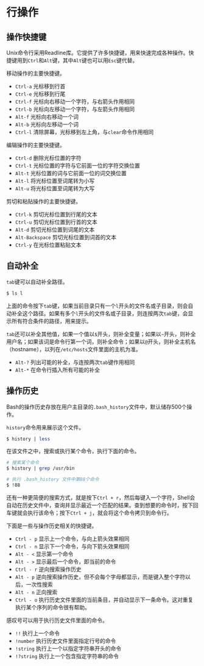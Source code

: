 # 行操作

## 操作快捷键

Unix命令行采用Readline库。它提供了许多快捷键，用来快速完成各种操作。快捷键用到`Ctrl`和`Alt`键，其中`Alt`键也可以用`Esc`键代替。

移动操作的主要快捷键。

- `Ctrl-a` 光标移到行首
- `Ctrl-e` 光标移到行尾
- `Ctrl-f` 光标向右移动一个字符，与右箭头作用相同
- `Ctrl-b` 光标向左移动一个字符，与左箭头作用相同
- `Alt-f` 光标向右移动一个词
- `Alt-b` 光标向左移动一个词
- `Ctrl-l` 清除屏幕，光标移到左上角，与`clear`命令作用相同

编辑操作的主要快捷键。

- `Ctrl-d` 删除光标位置的字符
- `Ctrl-t` 光标位置的字符与它前面一位的字符交换位置
- `Alt-t` 光标位置的词与它前面一位的词交换位置
- `Alt-l` 将光标位置至词尾转为小写
- `Alt-u` 将光标位置至词尾转为大写

剪切和粘贴操作的主要快捷键。

- `Ctrl-k` 剪切光标位置到行尾的文本
- `Ctrl-u` 剪切光标位置到行首的文本
- `Alt-d` 剪切光标位置到词尾的文本
- `Alt-Backspace` 剪切光标位置到词首的文本
- `Ctrl-y` 在光标位置粘贴文本

## 自动补全

`tab`键可以自动补全路径。

```bash
$ ls l
```

上面的命令按下`tab`键，如果当前目录只有一个`l`开头的文件名或子目录，则会自动补全这个路径。如果有多个`l`开头的文件名或子目录，则连按两次`tab`键，会显示所有符合条件的路径，用来提示。

`tab`还可以补全其他值，如果一个值以`$`开头，则补全变量；如果以`~`开头，则补全用户名；如果该词是命令行第一个词，则补全命令；如果以`@`开头，则补全主机名（hostname），以列在`/etc/hosts`文件里面的主机为准。

- `Alt-?` 列出可能的补全，与连按两次`tab`键作用相同
- `Alt-*` 在命令行插入所有可能的补全

## 操作历史

Bash的操作历史存放在用户主目录的`.bash_history`文件中，默认储存500个操作。

`history`命令用来展示这个文件。

```bash
$ history | less
```

在该文件之中，搜索或执行某个命令，执行下面的命令。

```bash
# 搜索某个命令
$ history | grep /usr/bin

# 执行 .bash_history 文件中第88个命令
$ !88
```

还有一种更简便的搜索方式，就是按下`Ctrl + r`，然后每键入一个字符，Shell会自动在历史文件中，查询并显示最近一个匹配的结果。查到想要的命令时，按下回车键就会执行该命令；按下`Ctrl + j`，就会将这个命令拷贝到命令行。

下面是一些与操作历史相关的快捷键。

- `Ctrl - p` 显示上一个命令，与向上箭头效果相同
- `Ctrl - n` 显示下一个命令，与向下箭头效果相同
- `Alt - <` 显示第一个命令
- `Alt - >` 显示最后一个命令，即当前的命令
- `Ctrl - r` 逆向搜索操作历史
- `Alt - p` 逆向搜索操作历史，但不会每个字母都显示，而是键入整个字符以后，一次性搜索
- `Alt - n` 正向搜索
- `Ctrl - o` 执行历史文件里面的当前条目，并自动显示下一条命令。这对重复执行某个序列的命令很有帮助。

感叹号可以用于执行历史文件里面的命令。

- `!!` 执行上一个命令
- `!number` 执行历史文件里面指定行号的命令
- `!string` 执行上一个以指定字符串开头的命令
- `!?string` 执行上一个包含指定字符串的命令

